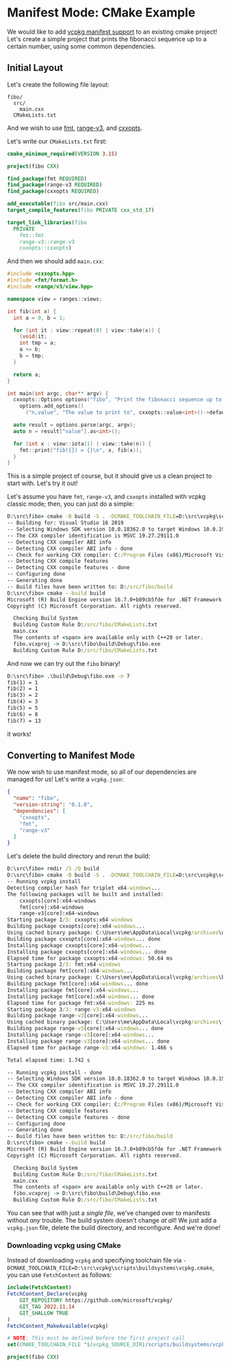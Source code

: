 # Manifest Mode: CMake Example

We would like to add [vcpkg manifest support](../users/manifests.md) to an existing cmake project!
Let's create a simple project that prints the fibonacci sequence up to a certain number,
using some common dependencies.

## Initial Layout

Let's create the following file layout:

```no-highlight
fibo/
  src/
    main.cxx
  CMakeLists.txt
```

And we wish to use [fmt](https://github.com/fmtlib/fmt), [range-v3](https://github.com/ericniebler/range-v3),
and [cxxopts](https://github.com/jarro2783/cxxopts).

Let's write our `CMakeLists.txt` first:

```cmake
cmake_minimum_required(VERSION 3.15)

project(fibo CXX)

find_package(fmt REQUIRED)
find_package(range-v3 REQUIRED)
find_package(cxxopts REQUIRED)

add_executable(fibo src/main.cxx)
target_compile_features(fibo PRIVATE cxx_std_17)

target_link_libraries(fibo
  PRIVATE
    fmt::fmt
    range-v3::range-v3
    cxxopts::cxxopts)
```

And then we should add `main.cxx`:

```cxx
#include <cxxopts.hpp>
#include <fmt/format.h>
#include <range/v3/view.hpp>

namespace view = ranges::views;

int fib(int x) {
  int a = 0, b = 1;

  for (int it : view::repeat(0) | view::take(x)) {
    (void)it;
    int tmp = a;
    a += b;
    b = tmp;
  }

  return a;
}

int main(int argc, char** argv) {
  cxxopts::Options options("fibo", "Print the fibonacci sequence up to a value 'n'");
    options.add_options()
      ("n,value", "The value to print to", cxxopts::value<int>()->default_value("10"));

  auto result = options.parse(argc, argv);
  auto n = result["value"].as<int>();

  for (int x : view::iota(1) | view::take(n)) {
    fmt::print("fib({}) = {}\n", x, fib(x));
  }
}
```

This is a simple project of course, but it should give us a clean project to start with.
Let's try it out!

Let's assume you have `fmt`, `range-v3`, and `cxxopts` installed with vcpkg classic mode;
then, you can just do a simple:

```cmd
D:\src\fibo> cmake -B build -S . -DCMAKE_TOOLCHAIN_FILE=D:\src\vcpkg\scripts\buildsystems\vcpkg.cmake
-- Building for: Visual Studio 16 2019
-- Selecting Windows SDK version 10.0.18362.0 to target Windows 10.0.19041.
-- The CXX compiler identification is MSVC 19.27.29111.0
-- Detecting CXX compiler ABI info
-- Detecting CXX compiler ABI info - done
-- Check for working CXX compiler: C:/Program Files (x86)/Microsoft Visual Studio/2019/Community/VC/Tools/MSVC/14.27.29110/bin/Hostx64/x64/cl.exe - skipped
-- Detecting CXX compile features
-- Detecting CXX compile features - done
-- Configuring done
-- Generating done
-- Build files have been written to: D:/src/fibo/build
D:\src\fibo> cmake --build build
Microsoft (R) Build Engine version 16.7.0+b89cb5fde for .NET Framework
Copyright (C) Microsoft Corporation. All rights reserved.

  Checking Build System
  Building Custom Rule D:/src/fibo/CMakeLists.txt
  main.cxx
  The contents of <span> are available only with C++20 or later.
  fibo.vcxproj -> D:\src\fibo\build\Debug\fibo.exe
  Building Custom Rule D:/src/fibo/CMakeLists.txt
```

And now we can try out the `fibo` binary!

```cmd
D:\src\fibo> .\build\Debug\fibo.exe -n 7 
fib(1) = 1
fib(2) = 1
fib(3) = 2
fib(4) = 3
fib(5) = 5
fib(6) = 8
fib(7) = 13
```

it works!

## Converting to Manifest Mode

We now wish to use manifest mode, so all of our dependencies are managed for us! Let's write a `vcpkg.json`:

```json
{
  "name": "fibo",
  "version-string": "0.1.0",
  "dependencies": [
    "cxxopts",
    "fmt",
    "range-v3"
  ]
}
```

Let's delete the build directory and rerun the build:

```cmd
D:\src\fibo> rmdir /S /Q build
D:\src\fibo> cmake -B build -S . -DCMAKE_TOOLCHAIN_FILE=D:\src\vcpkg\scripts\buildsystems\vcpkg.cmake
-- Running vcpkg install
Detecting compiler hash for triplet x64-windows...
The following packages will be built and installed:
    cxxopts[core]:x64-windows
    fmt[core]:x64-windows
    range-v3[core]:x64-windows
Starting package 1/3: cxxopts:x64-windows
Building package cxxopts[core]:x64-windows...
Using cached binary package: C:\Users\me\AppData\Local\vcpkg/archives\d2\d2d1e5302cdfefef2fd090d8eda84cc0c1fbe6f1.zip
Building package cxxopts[core]:x64-windows... done
Installing package cxxopts[core]:x64-windows...
Installing package cxxopts[core]:x64-windows... done
Elapsed time for package cxxopts:x64-windows: 50.64 ms
Starting package 2/3: fmt:x64-windows
Building package fmt[core]:x64-windows...
Using cached binary package: C:\Users\me\AppData\Local\vcpkg/archives\bf\bf00d5214e912d71414b545b241f54ef87fdf6e5.zip
Building package fmt[core]:x64-windows... done
Installing package fmt[core]:x64-windows...
Installing package fmt[core]:x64-windows... done
Elapsed time for package fmt:x64-windows: 225 ms
Starting package 3/3: range-v3:x64-windows
Building package range-v3[core]:x64-windows...
Using cached binary package: C:\Users\me\AppData\Local\vcpkg/archives\fe\fe2cdedef6953bf954e8ddca471bf3cc8d9b06d7.zip
Building package range-v3[core]:x64-windows... done
Installing package range-v3[core]:x64-windows...
Installing package range-v3[core]:x64-windows... done
Elapsed time for package range-v3:x64-windows: 1.466 s

Total elapsed time: 1.742 s

-- Running vcpkg install - done
-- Selecting Windows SDK version 10.0.18362.0 to target Windows 10.0.19041.
-- The CXX compiler identification is MSVC 19.27.29111.0
-- Detecting CXX compiler ABI info
-- Detecting CXX compiler ABI info - done
-- Check for working CXX compiler: C:/Program Files (x86)/Microsoft Visual Studio/2019/Community/VC/Tools/MSVC/14.27.29110/bin/Hostx64/x64/cl.exe - skipped
-- Detecting CXX compile features
-- Detecting CXX compile features - done
-- Configuring done
-- Generating done
-- Build files have been written to: D:/src/fibo/build
D:\src\fibo> cmake --build build
Microsoft (R) Build Engine version 16.7.0+b89cb5fde for .NET Framework
Copyright (C) Microsoft Corporation. All rights reserved.

  Checking Build System
  Building Custom Rule D:/src/fibo/CMakeLists.txt
  main.cxx
  The contents of <span> are available only with C++20 or later.
  fibo.vcxproj -> D:\src\fibo\build\Debug\fibo.exe
  Building Custom Rule D:/src/fibo/CMakeLists.txt
```

You can see that with just a _single file_, we've changed over to manifests without _any_ trouble.
The build system doesn't change _at all_! We just add a `vcpkg.json` file, delete the build directory,
and reconfigure. And we're done!

### Downloading vcpkg using CMake

Instead of downloading `vcpkg` and specifying toolchain file via `-DCMAKE_TOOLCHAIN_FILE=D:\src\vcpkg\scripts\buildsystems\vcpkg.cmake`, you can use `FetchContent` as follows:
```cmake
include(FetchContent)
FetchContent_Declare(vcpkg
    GIT_REPOSITORY https://github.com/microsoft/vcpkg/
    GIT_TAG 2022.11.14
    GIT_SHALLOW TRUE
)
FetchContent_MakeAvailable(vcpkg)

# NOTE: This must be defined before the first project call
set(CMAKE_TOOLCHAIN_FILE "${vcpkg_SOURCE_DIR}/scripts/buildsystems/vcpkg.cmake" CACHE FILEPATH "")

project(fibo CXX)
```
